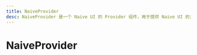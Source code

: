 ```yaml
---
title: NaiveProvider
desc: NaiveProvider 是一个 Naive UI 的 Provider 组件，用于提供 Naive UI 的主题配置。
---
```


# NaiveProvider



<script setup>
    import { defineComponent } from 'vue'
    import NaiveProvider from './examples/Provider/NaiveProvider.vue?raw'

    import 'highlight.js/lib/common';
    import hljsVuePlugin from "@highlightjs/vue-plugin";

    defineComponent({
        components: {
            highlightjs: hljsVuePlugin.component
        }
    })
    // highlight(NaiveProvider)
</script>

<!-- {{ NaiveProvider }} -->

<highlightjs language="xml" :code="NaiveProvider" />
